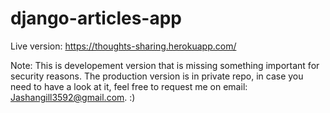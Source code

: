 # django-articles-app

Live version: https://thoughts-sharing.herokuapp.com/

Note: This is developement version that is missing something important for security reasons. The production version is in private repo, in case you need to have a look at it, feel free to request me on email: Jashangill3592@gmail.com.  :)
 
